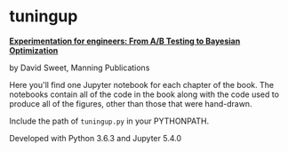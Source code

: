 # tuningup

[**Experimentation for engineers: From A/B Testing to Bayesian Optimization**](https://www.manning.com/books/experimentation-for-engineers)

by David Sweet, Manning Publications

Here you'll find one Jupyter notebook for each chapter of the book. The notebooks
contain all of the code in the book along with the code used to produce all of the
figures, other than those that were hand-drawn.

Include the path of `tuningup.py` in your PYTHONPATH.

Developed with Python 3.6.3 and Jupyter 5.4.0

